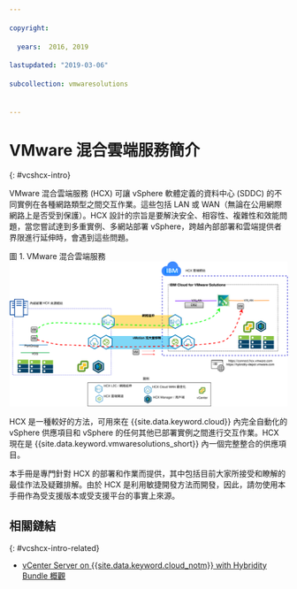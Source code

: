 ```yaml
---

copyright:

  years:  2016, 2019

lastupdated: "2019-03-06"

subcollection: vmwaresolutions


---
```


# VMware 混合雲端服務簡介
{: #vcshcx-intro}

VMware 混合雲端服務 (HCX) 可讓 vSphere 軟體定義的資料中心 (SDDC) 的不同實例在各種網路類型之間交互作業。這些包括 LAN 或 WAN（無論在公用網際網路上是否受到保護）。HCX 設計的宗旨是要解決安全、相容性、複雜性和效能問題，當您嘗試達到多重實例、多網站部署 vSphere，跨越內部部署和雲端提供者界限進行延伸時，會遇到這些問題。

圖 1. VMware 混合雲端服務
![VMware 混合雲端服務](vcshcx.svg)

HCX 是一種較好的方法，可用來在 {{site.data.keyword.cloud}} 內完全自動化的 vSphere 供應項目和 vSphere 的任何其他已部署實例之間進行交互作業。HCX 現在是 {{site.data.keyword.vmwaresolutions_short}} 內一個完整整合的供應項目。

本手冊是專門針對 HCX 的部署和作業而提供，其中包括目前大家所接受和瞭解的最佳作法及疑難排解。由於 HCX 是利用敏捷開發方法而開發，因此，請勿使用本手冊作為受支援版本或受支援平台的事實上來源。

## 相關鏈結
{: #vcshcx-intro-related}

* [vCenter Server on {{site.data.keyword.cloud_notm}} with Hybridity Bundle 概觀](/docs/services/vmwaresolutions/archiref/vcs?topic=vmware-solutions-vcs-hybridity-intro)   
